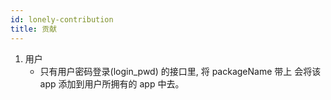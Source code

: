 ```yaml
---
id: lonely-contribution
title: 贡献
---
```


1. 用户
   - 只有用户密码登录(login_pwd) 的接口里, 将 packageName 带上 会将该 app 添加到用户所拥有的 app 中去。
